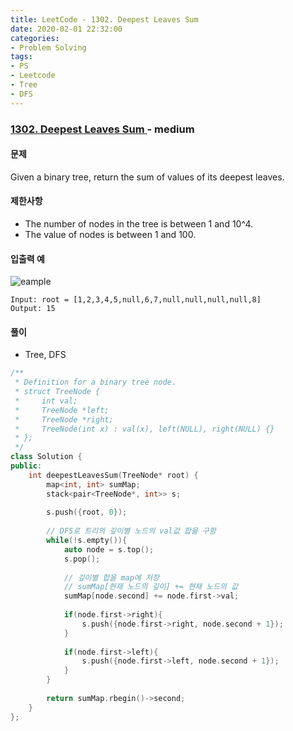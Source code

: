 ```yaml
---
title: LeetCode - 1302. Deepest Leaves Sum
date: 2020-02-01 22:32:00
categories:
- Problem Solving
tags:
- PS
- Leetcode
- Tree
- DFS
---
```


### [ 1302. Deepest Leaves Sum ](https://leetcode.com/problems/deepest-leaves-sum/) - medium

#### 문제

Given a binary tree, return the sum of values of its deepest leaves.

#### 제한사항
  - The number of nodes in the tree is between 1 and 10^4.
  - The value of nodes is between 1 and 100.
  
#### 입출력 예

![eample](https://assets.leetcode.com/uploads/2019/07/31/1483_ex1.png)

```
Input: root = [1,2,3,4,5,null,6,7,null,null,null,null,8]
Output: 15
```

#### 풀이
  - Tree, DFS

```cpp
/**
 * Definition for a binary tree node.
 * struct TreeNode {
 *     int val;
 *     TreeNode *left;
 *     TreeNode *right;
 *     TreeNode(int x) : val(x), left(NULL), right(NULL) {}
 * };
 */
class Solution {
public:
    int deepestLeavesSum(TreeNode* root) {
        map<int, int> sumMap;
        stack<pair<TreeNode*, int>> s;
        
        s.push({root, 0});
        
	    // DFS로 트리의 깊이별 노드의 val값 합을 구함
        while(!s.empty()){
            auto node = s.top();
            s.pop();
            
            // 깊이별 합을 map에 저장
            // sumMap[현재 노드의 깊이] += 현재 노드의 값
            sumMap[node.second] += node.first->val;
                
            if(node.first->right){
                s.push({node.first->right, node.second + 1});
            }
            
            if(node.first->left){
                s.push({node.first->left, node.second + 1});
            }
        }
        
        return sumMap.rbegin()->second;
    }
};
```